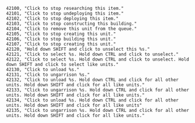 ﻿```text
42100, "Click to stop researching this item."
42101, "Click to stop undeploying this item."
42102, "Click to stop deploying this item."
42103, "Click to stop constructing this building."
42104, "Click to remove this unit from the queue."
42105, "Click to stop creating this unit."
42106, "Click to stop building this unit."
42107, "Click to stop creating this unit."
42120, "Hold down SHIFT and click to unselect this %s."
42121, "Click to select %s. Hold down CTRL and click to unselect."
42122, "Click to select %s. Hold down CTRL and click to unselect. Hold down SHIFT and click to select like units."
42130, "Click to unload %s."
42131, "Click to ungarrison %s."
42132, "Click to unload %s. Hold down CTRL and click for all other units. Hold down SHIFT and click for all like units."
42133, "Click to ungarrison %s. Hold down CTRL and click for all other units. Hold down SHIFT and click for all like units."
42134, "Click to unload %s. Hold down CTRL and click for all other units. Hold down SHIFT and click for all like units"
42135, "Click to ungarrison %s. Hold down CTRL and click for all other units. Hold down SHIFT and click for all like units."
```